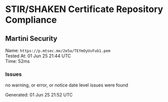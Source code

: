 # STIR/SHAKEN Certificate Repository Compliance

## Martini Security

Name: `https://p.mtsec.me/2e5a/TEYmOyUvFub1.pem`\
Tested At: 01 Jun 25 21:44 UTC\
Time: 52ms

### Issues

no warning, or error, or notice date level issues were found

Generated: 01 Jun 25 21:52 UTC